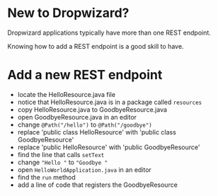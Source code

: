 # New to Dropwizard?

Dropwizard applications typically have more than one REST endpoint.

Knowing how to add a REST endpoint is a good skill to have.

# Add a new REST endpoint

- locate the HelloResource.java file
- notice that HelloResource.java is in a package called `resources`
- copy HelloResource.java to GoodbyeResource.java
- open GoodbyeResource.java in an editor
- change `@Path("/hello")` to `@Path("/goodbye")`
- replace 'public class HelloResource' with 'public class GoodbyeResource'
- replace 'public HelloResource' with 'public GoodbyeResource'
- find the line that calls `setText`
- change `"Hello "` to `"Goodbye "`
- open `HelloWorldApplication.java` in an editor
- find the `run` method
- add a line of code that registers the GoodbyeResource
